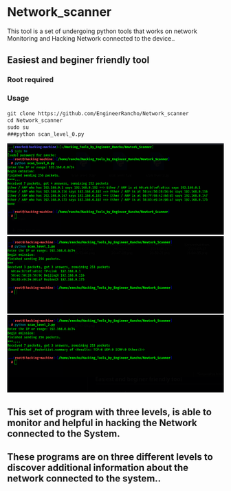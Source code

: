 # Network_scanner
This tool is a set of undergoing python tools that works on network Monitoring and Hacking Network connected to the device..

## Easiest and beginer friendly tool

### Root required

### Usage
```
git clone https://github.com/EngineerRancho/Network_scanner
cd Network_scanner
sudo su
###python scan_level_0.py
```

![](.Screenshot_0.png)
![](.Screenshot_1.png)
![](.Screenshot_2.png)

## This set of program with three levels, is able to monitor and helpful in hacking the Network connected to the System.
## These programs are on three different levels to discover additional information about the network connected to the system..
